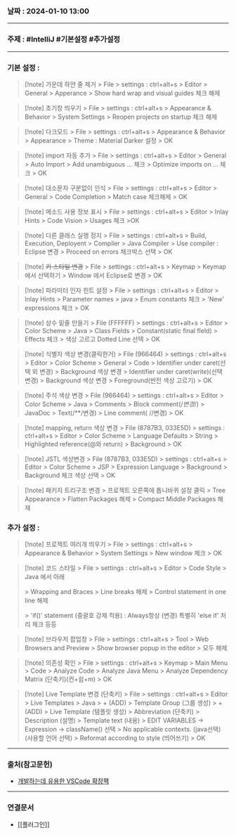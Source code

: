 ### 날짜 : 2024-01-10 13:00

___

### 주제 : #IntelliJ #기본설정 #추가설정

___

### 기본 설정 : 

>[!note] 가운데 하얀 줄 제거
> \> File
> \> settings : ctrl+alt+s
> \> Editor 
> \> General 
> \> Apperance
> \> Show hard wrap and visual guides 체크 해제

>[!note] 초기창 띄우기
> \> File
> \> settings : ctrl+alt+s
> \> Appearance & Behavior
> \> System Settings
> \> Reopen projects on startup 체크 해제

>[!note] 다크모드
> \> File
> \> settings : ctrl+alt+s
> \> Appearance & Behavior
> \> Appearance
> \> Theme : Material Darker 설정
> \> OK

>[!note] import 자동 추가
> \> File
> \> settings : ctrl+alt+s
> \> Editor
> \> General
> \> Auto Import
> \> Add unambiguous ... 체크
> \> Optimize imports on ... 체크
> \> OK

>[!note] 대소문자 구분없이 인식
> \> File
> \> settings : ctrl+alt+s
> \> Editor
> \> General
> \> Code Completion
> \> Match case 체크해제
> \> OK

>[!note] 메소드 사용 정보 표시
> \> File
> \> settings : ctrl+alt+s
> \> Editor
> \> Inlay Hints
> \> Code Vision
> \> Usages 체크
> \>OK

>[!note] 다른 클래스 실행 정지
> \> File
> \> settings : ctrl+alt+s
> \> Build, Execution, Deployent
> \> Compiler
> \> Java Compiler
> \> Use compiler : Eclipse 변경
> \> Proceed on errors 체크박스 선택
> \> OK

>[!note] ~~키 스타일 변경~~
> \> File
> \> settings : ctrl+alt+s
> \> Keymap
> \> Keymap 에서 선택하기
> \> Window 에서 Eclipse로 변경
> \> OK

>[!note] 파라미터 인자 힌트 설정
> \> File
> \> settings : ctrl+alt+s
> \> Editor
> \> Inlay Hints
> \> Parameter names
> \> java
> \> Enum constants 체크
> \> 'New' expressions 체크
> \> OK

>[!note] 상수 밑줄 만들기
> \> File (FFFFFF)
> \> settings : ctrl+alt+s
> \> Editor
> \> Color Scheme
> \> Java
> \> Class Fields
> \> Constant(static final fleld)
> \> Effects 체크
> \> 색상 고르고 Dotted Line 선택
> \> OK

>[!note] 식별자 색상 변경(클릭한거) 
> \> File (966464)
> \> settings : ctrl+alt+s
> \> Editor
> \> Color Scheme
> \> General
> \> Code
> \> Identifier under caret(선택 외 변경)
> \> Background 색상 변경
> \> Identifier under caret(write)(선택 변경)
> \> Background 색상 변경
> \> Foreground(반전 색상 고르기)
> \> OK

>[!note] 주석 색상 변경
> \> File (966464)
> \> settings : ctrl+alt+s
> \> Editor
> \> Color Scheme
> \> Java
> \> Comments
> \> Block comment(/*변경*/)
> \> JavaDoc
> \> Text(/**/변경)
> \> Line comment( //변경)
> \> OK

>[!note] mapping, return 색상 변경
> \> File (8787B3, 033E5D)
> \> settings : ctrl+alt+s
> \> Editor
> \> Color Scheme
> \> Language Defaults
> \> String
> \> Highlighted reference(@와 return)
> \> Background
> \> OK

>[!note] JSTL 색상변경
> \> File (8787B3, 033E5D)
> \> settings : ctrl+alt+s
> \> Editor
> \> Color Scheme
> \> JSP
> \> Expression Language
> \> Background
> \> Background 체크 색상 선택
> \> OK

>[!note] 패키지 트리구조 변경
> \> 프로젝트 오른쪽에 톱니바퀴 설정 클릭
> \> Tree Appearance
> \> Flatten Packages 해제
> \> Compact Middle Packages 해제

### 추가 설정 :

>[!note] 프로젝트 여러개 띄우기
> \> File
> \> settings : ctrl+alt+s
> \> Appearance & Behavior
> \> System Settings
> \> New window 체크
> \> OK

>[!note] 코드 스타일
> \> File
> \> settings : ctrl+alt+s
> \> Editor
> \> Code Style
> \> Java 에서 아래
> 
> \> Wrapping and Braces
> \> Line breaks 해제
> \> Control statement in one line 해제
>
> \> 'if()' statement (중괄호 강제 적용) : Always항상 (변경)
> 특별히 'else if' 처리 체크
> 등등

>[!note] 브라우저 팝업창
> \> File
> \> settings : ctrl+alt+s
> \> Tool
> \> Web Browsers and Preview
> \> Show browser popup in the editor
> \> 모두 해제

>[!note] 의존성 확인
> \> File
> \> settings : ctrl+alt+s
> \> Keymap
> \> Main Menu
> \> Code
> \> Analyze Code
> \> Analyze Java Menu
> \> Analyze Dependency Matrix (단축키)(컨+쉽+m)
> \> OK

>[!note] Live Template 변경 (단축키)
> \> File
> \> settings : ctrl+alt+s
> \> Editor
> \> Live Templates
> \> Java
> \> + (ADD)
> \> Template Group (그룹 생성)
> \> + (ADD)
> \> Live Template (템플릿 생성)
> \> Abbreviation (단축키)
> \> Description (설명)
> \> Template text (내용)
> \> EDIT VARIABLES
> -> Expression
> -> className() 선택
> \> No applicable contexts. (java선택)(사용할 언어 선택)
> \> Reformat according to style (띄어쓰기)
> \> OK





___

### 출처(참고문헌)

- [개발하는데 유용한 VSCode 확장팩](https://inpa.tistory.com/entry/VS-Code-%E2%8F%B1%EF%B8%8F-%EC%BD%94%EB%94%A9%EC%97%90-%EC%9C%A0%EC%9A%A9%ED%95%9C-%EB%8F%84%EA%B5%AC-%EC%B6%94%EC%B2%9C#Project_Manager)

___

### 연결문서

- [[플러그인]]

